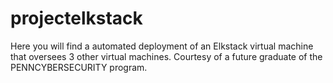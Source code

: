 # projectelkstack
Here you will find a automated deployment of an Elkstack virtual machine that oversees 3 other virtual machines. Courtesy of a future graduate of the PENNCYBERSECURITY program.
